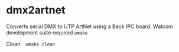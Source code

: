 # dmx2artnet
Converts serial DMX to UTP ArtNet using a Beck IPC board. Watcom development suite required
<code>wmake</code>

Clean:
<code>
wmake clean
</code>
